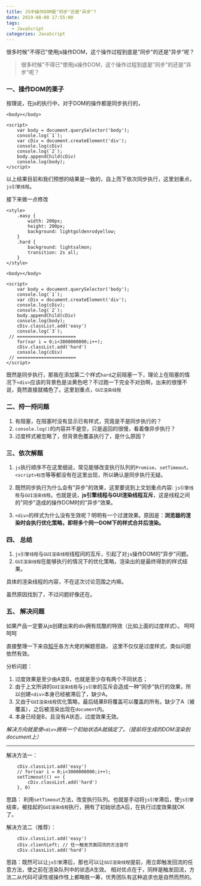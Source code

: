 ```yaml
---
title: JS中操作DOM是"同步"还是"异步"?
date: 2019-08-08 17:55:00
tags:
  - JavaScript
categories: JavaScript
---
```



很多时候"不得已"使用js操作DOM，这个操作过程到底是"同步"的还是"异步"呢？
<!--more-->




> 很多时候"不得已"使用js操作DOM，这个操作过程到底是"同步"的还是"异步"呢？



### 一、操作DOM的栗子


按理说，在js的执行中，对于DOM的操作都是同步执行的，

```
<body></body>

<script>
    var body = document.querySelector('body');
    console.log(`1`);
    var cDiv = document.createElement('div');
    console.log(cDiv)
    console.log(`2`);
    body.appendChild(cDiv)
    console.log(body);
</script>

```

以上结果目前和我们预想的结果是一致的，自上而下依次同步执行，这里划重点，`js引擎线程`。

接下来做一点修改
```
<style>
	.easy {
		width: 200px;
		height: 200px;
		background: lightgoldenrodyellow;
	}
	.hard {
		background: lightsalmon;
		transition: 2s all;
	}
</style>

<body></body>

<script>
	var body = document.querySelector('body');
	console.log(`1`);
	var cDiv = document.createElement('div');
	console.log(cDiv);
	console.log(`2`);
	body.appendChild(cDiv)
	console.log(body);
	cDiv.classList.add('easy')
	console.log(`3`);
 // ======================
    for(var i = 0;i<3000000000;i++);
	cDiv.classList.add('hard')
	console.log(cDiv)
 // ======================
</script>

```

既然是同步执行，那我在添加第二个样式`hard`之前阻塞一下，理论上在阻塞的情况下`<div>`应该的背景色是淡黄色吧？不过跑一下完全不对劲啊，出来的很慢不说，竟然直接就橘色了。这里划重点，`GUI渲染线程`


### 二、捋一捋问题

1. 有阻塞，在阻塞时没有显示已有样式，究竟是不是同步执行的？
2. `console.log()`的内容并不是空，只是返回的很慢，看着像异步执行？
3. 过度样式被忽略了，但背景色覆盖执行了，是什么原因？


### 三、依次解题

1. `js`执行顺序不在这里细说，常见能够改变执行队列的`Promise`、`setTimeout`、`<script>标签`等等都没有在这里出现，所以确认是同步执行无疑。

2. 既然同步执行为什么会有"异步"的效果，这里要说到上文划重点内容: `js引擎线程`与`GUI渲染线程`。也就是说，**js引擎线程与GUI渲染线程互斥**，这是线程之间的"同步"造成的操作DOM时的"异步"效果。

3. `<div>`的样式为什么没有生效呢？明明有一个过渡效果。原因是：**浏览器的渲染时会执行优化策略，即将多个同一DOM下的样式合并后渲染。**


### 四、 总结

1. `js引擎线程`与`GUI渲染线程`线程间的互斥，引起了对`js`操作DOM的"异步"问题。
2. `GUI渲染线程`在能够执行的情况下的优化策略，渲染出的是最终得到的样式结果。

具体的渲染线程的内容，不在这次讨论范围之内嘛。

虽然原因找到了，不过问题好像还在。

### 五、 解决问题

如果产品一定要从js创建出来的div拥有炫酷的特效（比如上面的过度样式）。
呵呵呵呵

直接整理一下来自[知乎](https://www.zhihu.com/question/337189395)各方大佬的解题思路，
这里不仅仅是过度样式，类似问题依然有效。

分析问题：
1. 过度效果是至少由A变B，也就是至少存有两个不同状态；
2. 由于上文所讲的`GUI渲染线程`与`js引擎`的互斥会造成一种"同步"执行的效果，所以创建`<div>`本身已经被滞后了，缺少A。
3. 又由于`GUI渲染线程`优化策略，最后结果B将覆盖可以覆盖的所有。缺少了A（被覆盖），之后被渲染出现在`document`内。
4. 本身已经是B，且没有A状态，过度效果无效。

*解决方向就是使`<div>`拥有一个初始状态A就搞定了。（提前将生成的DOM渲染到document上）*

-----

解决方法一：
```
	cDiv.classList.add('easy')
	// for(var i = 0;i<3000000000;i++);
	setTimeout(() => {
		cDiv.classList.add('hard')
	}, 0)
```


思路： 利用`setTimeout`方法，改变执行队列。也就是手动将`js引擎`滞后，使`js引擎`结束，被挂起的`GUI渲染线程`执行，拥有了初始状态A后，在执行过度效果就OK了。


解决方法二（推荐）：
```
	cDiv.classList.add('easy')
	cDiv.clientLeft; // 任一触发页面回流的方法皆可
	cDiv.classList.add('hard')
```
思路：既然可以让`js引擎`滞后，那也可以让`GUI渲染线程`提前，用立即触发回流的任意方法，使之前在渲染队列中的状态A生效。
相对优点在于，同样是触发回流，方法二从代码可读性或操作性上都略胜一筹，优秀团队有这种追求也是自然而然的。